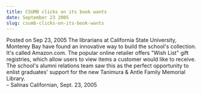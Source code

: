 ```yaml
---
title: CSUMB clicks on its book wants
date: September 23 2005
slug: csumb-clicks-on-its-book-wants
---
```


  



<span class="date">Posted on Sep 23, 2005    </span>
The librarians at California State University, Monterey Bay have
found an innovative way to build the school&apos;s collection. It&apos;s
called Amazon.com. The popular online retailer offers &quot;Wish List&quot;
gift registries, which allow users to view items a customer would
like to receive. The school&apos;s alumni relations team saw this as the
perfect opportunity to enlist graduates&apos; support for the new
Tanimura &amp; Antle Family Memorial Library.<br>
&#x2013; Salinas Californian, Sept. 23, 2005<br/></br>




```
